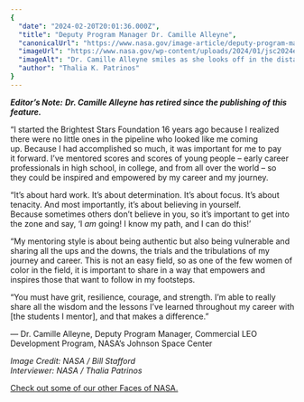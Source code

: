 ```yaml
---
{
  "date": "2024-02-20T20:01:36.000Z",
  "title": "Deputy Program Manager Dr. Camille Alleyne",
  "canonicalUrl": "https://www.nasa.gov/image-article/deputy-program-manager-dr-camille-alleyne/",
  "imageUrl": "https://www.nasa.gov/wp-content/uploads/2024/01/jsc2024e005756.jpg",
  "imageAlt": "Dr. Camille Alleyne smiles as she looks off in the distance while standing in front of the Robert McCall mural, \"Opening the Space Frontier — the Next Giant Step,” in the lobby of Building 2 at NASA's Johnson Space Center.",
  "author": "Thalia K. Patrinos"
}
---
```


_**Editor’s Note:**_ **_Dr. Camille Alleyne has retired since the publishing of this feature._**

“I started the Brightest Stars Foundation 16 years ago because I realized there were no little ones in the pipeline who looked like me coming up. Because I had accomplished so much, it was important for me to pay it forward. I’ve mentored scores and scores of young people – early career professionals in high school, in college, and from all over the world – so they could be inspired and empowered by my career and my journey.

“It’s about hard work. It’s about determination. It’s about focus. It’s about tenacity. And most importantly, it’s about believing in yourself. Because sometimes others don’t believe in you, so it’s important to get into the zone and say, ‘I _am_ going! I know my path, and I can do this!’ 

“My mentoring style is about being authentic but also being vulnerable and sharing all the ups and the downs, the trials and the tribulations of my journey and career. This is not an easy field, so as one of the few women of color in the field, it is important to share in a way that empowers and inspires those that want to follow in my footsteps.

“You must have grit, resilience, courage, and strength. I’m able to really share all the wisdom and the lessons I’ve learned throughout my career with \[the students I mentor\], and that makes a difference.”

— Dr. Camille Alleyne, Deputy Program Manager, Commercial LEO Development Program, NASA’s Johnson Space Center

_Image Credit: NASA / Bill Stafford  
Interviewer: NASA / Thalia Patrinos_

[Check out some of our other Faces of NASA.](https://www.nasa.gov/gallery/faces-of-nasa/)
